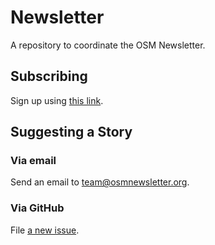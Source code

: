# Newsletter
A repository to coordinate the OSM Newsletter.

## Subscribing

Sign up using [this link](http://eepurl.com/cLgi2z).

## Suggesting a Story

### Via email

Send an email to team@osmnewsletter.org.

### Via GitHub

File [a new issue](https://github.com/osmus/newsletter/issues/new). 
